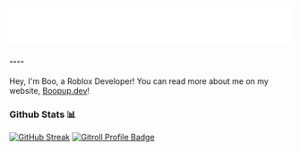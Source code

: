 [![Head](/head.svg)](https://boopup.dev/)
#### ----
Hey, I'm Boo, a Roblox Developer! You can read more about me on my website, [Boopup.dev](https://boopup.dev)!

### Github Stats 📊

[![GitHub Streak](https://streak-stats.demolab.com?user=boopup&border_radius=25&date_format=M%20j%5B%2C%20Y%5D)](https://git.io/streak-stats)
[![Gitroll Profile Badge](https://gitroll.io/api/badges/profiles/v1/uzeewpng0VKdbnEmItmow81DFXAT2)](https://gitroll.io/profile/uzeewpng0VKdbnEmItmow81DFXAT2)
